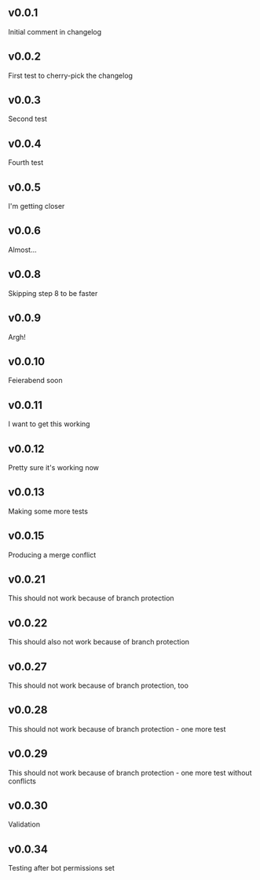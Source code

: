 ## v0.0.1

Initial comment in changelog

## v0.0.2

First test to cherry-pick the changelog

## v0.0.3

Second test

## v0.0.4

Fourth test

## v0.0.5

I'm getting closer

## v0.0.6

Almost...

## v0.0.8

Skipping step 8 to be faster

## v0.0.9

Argh!

## v0.0.10

Feierabend soon

## v0.0.11

I want to get this working

## v0.0.12

Pretty sure it's working now

## v0.0.13

Making some more tests

## v0.0.15

Producing a merge conflict

## v0.0.21

This should not work because of branch protection

## v0.0.22

This should also not work because of branch protection

## v0.0.27

This should not work because of branch protection, too

## v0.0.28

This should not work because of branch protection - one more test

## v0.0.29

This should not work because of branch protection - one more test without conflicts

## v0.0.30

Validation

## v0.0.34

Testing after bot permissions set
